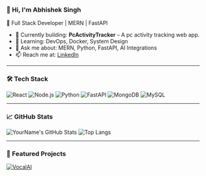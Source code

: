 ### 👋 Hi, I'm Abhishek Singh

🚀 Full Stack Developer | MERN | FastAPI 

- 🔭 Currently building: **PcActivityTracker** – A pc activity tracking web app.
- 🌱 Learning: DevOps, Docker, System Design
- 💬 Ask me about: MERN, Python, FastAPI, AI Integrations
- 📫 Reach me at: [LinkedIn](https://linkedin.com/in/abhishek-singh-185861267)

---

### 🛠️ Tech Stack
![React](https://img.shields.io/badge/-React-black?style=flat-square&logo=react)
![Node.js](https://img.shields.io/badge/-Node.js-black?style=flat-square&logo=node.js)
![Python](https://img.shields.io/badge/-Python-black?style=flat-square&logo=python)
![FastAPI](https://img.shields.io/badge/-FastAPI-black?style=flat-square&logo=fastapi)
![MongoDB](https://img.shields.io/badge/-MongoDB-black?style=flat-square&logo=mongodb)
![MySQL](https://img.shields.io/badge/-MySQL-black?style=flat-square&logo=mysql)

---

### 📈 GitHub Stats
![YourName's GitHub Stats](https://github-readme-stats.vercel.app/api?username=yourusername&show_icons=true&theme=radical)
![Top Langs](https://github-readme-stats.vercel.app/api/top-langs/?username=yourusername&layout=compact&theme=radical)

---

### 🚀 Featured Projects
[![VocalAI](https://github-readme-stats.vercel.app/api/pin/?username=yourusername&repo=VocalAI&theme=radical)](https://github.com/yourusername/VocalAI)
